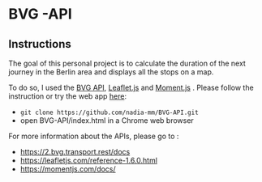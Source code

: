 # BVG -API

## Instructions
The goal of this personal project is to calculate the duration of the next journey in the Berlin area and displays all the stops on a map.

To do so, I used the [BVG API](https://2.bvg.transport.rest/docs), [Leaflet.js](https://leafletjs.com/reference-1.6.0.html) and [Moment.js](https://momentjs.com/docs/) .
Please follow the instruction or try the web app  [here](https://codesandbox.io/s/wonderful-chaum-mvnu6):
- `git clone https://github.com/nadia-mm/BVG-API.git`
-  open BVG-API/index.html in a Chrome web browser


For more information about the APIs, please go to :
-  https://2.bvg.transport.rest/docs 
-  https://leafletjs.com/reference-1.6.0.html
-  https://momentjs.com/docs/
